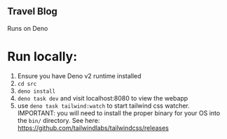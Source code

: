 ## Travel Blog

Runs on Deno

# Run locally:
1. Ensure you have Deno v2 runtime installed
2. `cd src`
3. `deno install`
4. `deno task dev` and visit localhost:8080 to view the webapp
5. use `deno task tailwind:watch` to start tailwind css watcher. IMPORTANT: you will need to install the proper binary for your OS into the `bin/` directory. See here: https://github.com/tailwindlabs/tailwindcss/releases